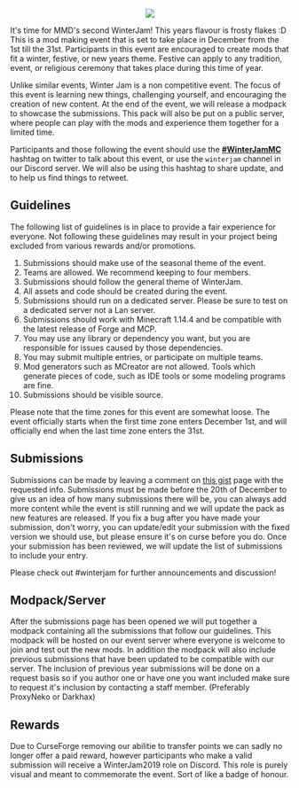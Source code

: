 <p align="center"> 
<img src="https://cdn.discordapp.com/attachments/463961352432517123/516812016980066307/winter-jam-header-2018.gif">
</p>

It's time for MMD's second WinterJam! This years flavour is frosty flakes :D This is a mod making event that is set to take place in December from the 1st till the 31st. Participants in this event are encouraged to create mods that fit a winter, festive, or new years theme. Festive can apply to any tradition, event, or religious ceremony that takes place during this time of year.

Unlike similar events, Winter Jam is a non competitive event. The focus of this event is learning new things, challenging yourself, and encouraging the creation of new content. At the end of the event, we will release a modpack to showcase the submissions. This pack will also be put on a public server, where people can play with the mods and experience them together for a limited time.

Participants and those following the event should use the [**#WinterJamMC**](https://twitter.com/search?q=%23winterjammc&src=typd) hashtag on twitter to talk about this event, or use the ``winterjam`` channel in our Discord server. We will also be using this hashtag to share update, and to help us find things to retweet.

## Guidelines
The following list of guidelines is in place to provide a fair experience for everyone. Not following these guidelines may result in your project being excluded from various rewards and/or promotions.

1. Submissions should make use of the seasonal theme of the event.
2. Teams are allowed. We recommend keeping to four members.
3. Submissions should follow the general theme of WinterJam.
4. All assets and code should be created during the event.
5. Submissions should run on a dedicated server. Please be sure to test on a dedicated server not a Lan server.
6. Submissions should work with Minecraft 1.14.4 and be compatible with the latest release of Forge and MCP.
7. You may use any library or dependency you want, but you are responsible for issues caused by those dependencies.
8. You may submit multiple entries, or participate on multiple teams.
9. Mod generators such as MCreator are not allowed. Tools which generate pieces of code, such as IDE tools or some modeling programs are fine.
10. Submissions should be visible source.

Please note that the time zones for this event are somewhat loose. The event officially starts when the first time zone enters December 1st, and will officially end when the last time zone enters the 31st.

## Submissions
Submissions can be made by leaving a comment on [this gist](https://gist.github.com/ProxyNeko/37a15f1a918e73df302df523af9e68c6) page with the requested info. Submissions must be made before the 20th of December to give us an idea of how many submissions there will be, you can always add more content while the event is still running and we will update the pack as new features are released. If you fix a bug after you have made your submission, don't worry, you can update/edit your submission with the fixed version we should use, but please ensure it's on curse before you do. Once your submission has been reviewed, we will update the list of submissions to include your entry. 

Please check out #winterjam for further announcements and discussion!  

## Modpack/Server
After the submissions page has been opened we will put together a modpack containing all the submissions that follow our guidelines. This modpack will be hosted on our event server where everyone is welcome to join and test out the new mods. In addition the modpack will also include previous submissions that have been updated to be compatible with our server. The inclusion of previous year submissions will be done on a request basis so if you author one or have one you want included make sure to request it's inclusion by contacting a staff member. (Preferably ProxyNeko or Darkhax)  

## Rewards
Due to CurseForge removing our abilitie to transfer points we can sadly no longer offer a paid reward, however participants who make a valid submission will receive a WinterJam2019 role on Discord. This role is purely visual and meant to commemorate the event. Sort of like a badge of honour.  

